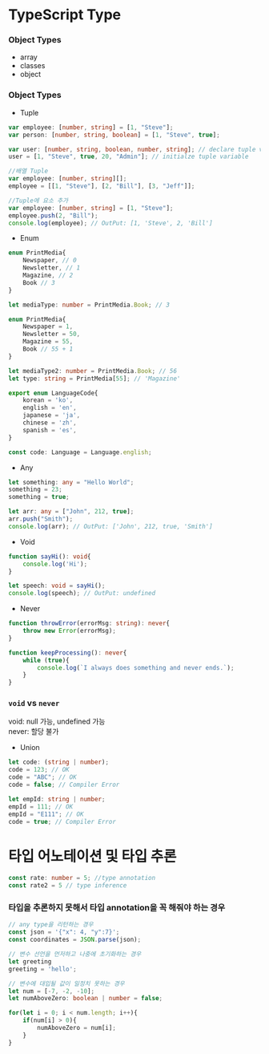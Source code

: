 # TypeScript Type

### Object Types
+ array
+ classes
+ object

### Object Types
+ Tuple
```typescript
var employee: [number, string] = [1, "Steve"];
var person: [number, string, boolean] = [1, "Steve", true];

var user: [number, string, boolean, number, string]; // declare tuple variable
user = [1, "Steve", true, 20, "Admin"]; // initialze tuple variable

//배열 Tuple
var employee: [number, string][];
employee = [[1, "Steve"], [2, "Bill"], [3, "Jeff"]];

//Tuple에 요소 추가
var employee: [number, string] = [1, "Steve"];
employee.push(2, "Bill");
console.log(employee); // OutPut: [1, 'Steve', 2, 'Bill']
```
+ Enum
```typescript
enum PrintMedia{
    Newspaper, // 0
    Newsletter, // 1
    Magazine, // 2
    Book // 3
}

let mediaType: number = PrintMedia.Book; // 3

enum PrintMedia{
    Newspaper = 1,
    Newsletter = 50,
    Magazine = 55,
    Book // 55 + 1
}

let mediaType2: number = PrintMedia.Book; // 56
let type: string = PrintMedia[55]; // 'Magazine'

export enum LanguageCode{
    korean = 'ko',
    english = 'en',
    japanese = 'ja',
    chinese = 'zh',
    spanish = 'es',
}

const code: Language = Language.english;
```
+ Any
```typescript
let something: any = "Hello World";
something = 23;
something = true;

let arr: any = ["John", 212, true];
arr.push("Smith");
console.log(arr); // OutPut: ['John', 212, true, 'Smith']
```
+ Void
```typescript
function sayHi(): void{
    console.log('Hi');
}

let speech: void = sayHi();
console.log(speech); // OutPut: undefined
```
+ Never
```typescript
function throwError(errorMsg: string): never{
    throw new Error(errorMsg);
}

function keepProcessing(): never{
    while (true){
        console.log(`I always does something and never ends.`);
    }
}
```
### `void` vs `never`
void: null 가능, undefined 가능  
never: 할당 불가  
+ Union
```typescript
let code: (string | number);
code = 123; // OK
code = "ABC"; // OK
code = false; // Compiler Error

let empId: string | number;
empId = 111; // OK
empId = "E111"; // OK
code = true; // Compiler Error
```
# 타입 어노테이션 및 타입 추론
```typescript
const rate: number = 5; //type annotation
const rate2 = 5 // type inference
```
### 타입을 추론하지 못해서 타입 annotation을 꼭 해줘야 하는 경우
```typescript
// any type을 리턴하는 경우
const json = '{"x": 4, "y":7}';
const coordinates = JSON.parse(json);

// 변수 선언을 먼저하고 나중에 초기화하는 경우
let greeting
greeting = 'hello';

// 변수에 대입될 값이 일정치 못하는 경우
let num = [-7, -2, -10];
let numAboveZero: boolean | number = false;

for(let i = 0; i < num.length; i++){
    if(num[i] > 0){
        numAboveZero = num[i];
    }
}
```